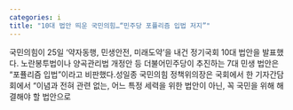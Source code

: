 ```yaml
---
categories: i
title: "10대 법안 띄운 국민의힘…“민주당 포퓰리즘 입법 저지”"
---
```

국민의힘이 25일 ‘약자동행, 민생안전, 미래도약’을 내건 정기국회 10대 법안을 발표했다. 노란봉투법이나 양곡관리법 개정안 등 더불어민주당이 추진하는 7대 민생 법안은 “포퓰리즘 입법”이라고 비판했다.성일종 국민의힘 정책위의장은 국회에서 한 기자간담회에서 “이념과 전혀 관련 없는, 어느 특정 세력을 위한 법안이 아닌, 꼭 국민을 위해 해결해야 할 법안으로